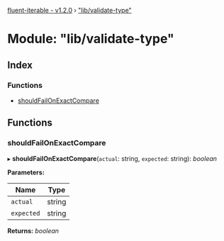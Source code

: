 [fluent-iterable - v1.2.0](../README.md) › ["lib/validate-type"](_lib_validate_type_.md)

# Module: "lib/validate-type"

## Index

### Functions

* [shouldFailOnExactCompare](_lib_validate_type_.md#shouldfailonexactcompare)

## Functions

###  shouldFailOnExactCompare

▸ **shouldFailOnExactCompare**(`actual`: string, `expected`: string): *boolean*

**Parameters:**

Name | Type |
------ | ------ |
`actual` | string |
`expected` | string |

**Returns:** *boolean*
